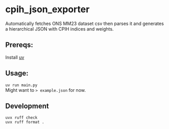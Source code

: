 # cpih_json_exporter

Automatically fetches ONS MM23 dataset csv then parses it and generates a hierarchical JSON with CPIH indices and weights.

## Prereqs:
Install [uv](https://docs.astral.sh/uv/getting-started/installation/)

## Usage:

`uv run main.py`  
Might want to `> example.json` for now.

## Development

`uvx ruff check`  
`uvx ruff format .`